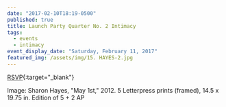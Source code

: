 ```yaml
---
date: "2017-02-10T18:19-0500"
published: true
title: Launch Party Quarter No. 2 Intimacy
tags:
  - events
  - intimacy
event_display_date: "Saturday, February 11, 2017"
featured_img: /assets/img/15. HAYES-2.jpg
---
```


[RSVP](https://www.facebook.com/events/604532113075419/){:target="\_blank"}

Image: Sharon Hayes, "May 1st," 2012. 5 Letterpress prints (framed), 14.5 x 19.75 in. Edition of 5 + 2 AP

